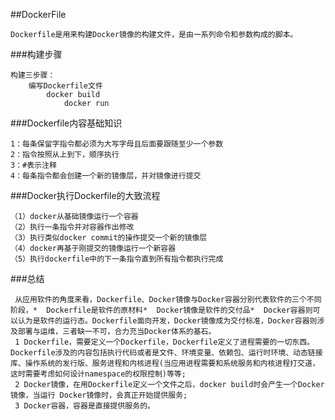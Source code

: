 ##DockerFile

    Dockerfile是用来构建Docker镜像的构建文件，是由一系列命令和参数构成的脚本。
    
###构建步骤

    构建三步骤：
        编写Dockerfile文件
        	docker build
        		docker run
        		
###Dockerfile内容基础知识

    1：每条保留字指令都必须为大写字母且后面要跟随至少一个参数
    2：指令按照从上到下，顺序执行
    3：#表示注释
    4：每条指令都会创建一个新的镜像层，并对镜像进行提交
    
###Docker执行Dockerfile的大致流程

    （1）docker从基础镜像运行一个容器
    （2）执行一条指令并对容器作出修改
    （3）执行类似docker commit的操作提交一个新的镜像层
    （4）docker再基于刚提交的镜像运行一个新容器
    （5）执行dockerfile中的下一条指令直到所有指令都执行完成
    
###总结

     从应用软件的角度来看，Dockerfile、Docker镜像与Docker容器分别代表软件的三个不同阶段，*  Dockerfile是软件的原材料*  Docker镜像是软件的交付品*  Docker容器则可以认为是软件的运行态。Dockerfile面向开发，Docker镜像成为交付标准，Docker容器则涉及部署与运维，三者缺一不可，合力充当Docker体系的基石。
     1 Dockerfile，需要定义一个Dockerfile，Dockerfile定义了进程需要的一切东西。Dockerfile涉及的内容包括执行代码或者是文件、环境变量、依赖包、运行时环境、动态链接库、操作系统的发行版、服务进程和内核进程(当应用进程需要和系统服务和内核进程打交道，这时需要考虑如何设计namespace的权限控制)等等; 
     2 Docker镜像，在用Dockerfile定义一个文件之后，docker build时会产生一个Docker镜像，当运行 Docker镜像时，会真正开始提供服务; 
     3 Docker容器，容器是直接提供服务的。  